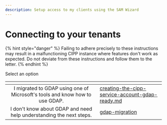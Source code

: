 ```yaml
---
description: Setup access to my clients using the SAM Wizard
---
```


# Connecting to your tenants

{% hint style="danger" %}
Failing to adhere precisely to these instructions may result in a malfunctioning CIPP instance where features don't work as expected. Do not deviate from these instructions and follow them to the letter.&#x20;
{% endhint %}

Select an option

<table data-card-size="large" data-column-title-hidden data-view="cards"><thead><tr><th align="center"></th><th data-hidden data-card-target data-type="content-ref"></th></tr></thead><tbody><tr><td align="center">I migrated to GDAP using one of Microsoft's tools and know how to use GDAP.</td><td><a href="creating-the-cipp-service-account-gdap-ready.md">creating-the-cipp-service-account-gdap-ready.md</a></td></tr><tr><td align="center">I don't know about GDAP and need help understanding the next steps.</td><td><a href="../../user-documentation/gdap-migration/">gdap-migration</a></td></tr></tbody></table>
